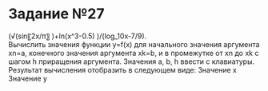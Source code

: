
# Задание №27
 
(√(sin⁡〖2x/π〗 )+ln⁡(x^3-0.5) )/(log_10⁡x-7/9).  
Вычислить значения функции y=f(x) для начального значения аргумента xn=a, конечного значения аргумента  xk=b, и в промежутке от xn до xk с шагом h приращения аргумента. Значения a, b, h ввести с клавиатуры. Результат вычисления отобразить в следующем виде:
Значение x 				Значение  y

